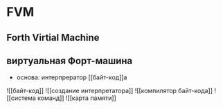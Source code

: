 # FVM
## Forth Virtial Machine
## виртуальная Форт-машина

- основа: интерпрератор [[байт-код]]а

![[байт-код]]
![[создание интерпретатора]]
![[компилятор байт-кода]]
![[система команд]]
![[карта памяти]]

